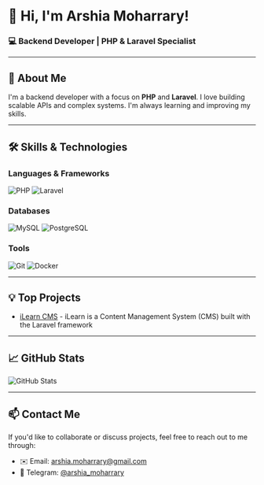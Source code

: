 # 👋 Hi, I'm Arshia Moharrary!  
### 💻 Backend Developer | PHP & Laravel Specialist  

---

## 🚀 About Me  
I'm a backend developer with a focus on **PHP** and **Laravel**. I love building scalable APIs and complex systems. I'm always learning and improving my skills. 

---

## 🛠 Skills & Technologies  

### Languages & Frameworks  
![PHP](https://img.shields.io/badge/PHP-777BB4?style=for-the-badge&logo=php&logoColor=white)
![Laravel](https://img.shields.io/badge/Laravel-FF2D20?style=for-the-badge&logo=laravel&logoColor=white)

### Databases  
![MySQL](https://img.shields.io/badge/MySQL-4479A1?style=for-the-badge&logo=mysql&logoColor=white)
![PostgreSQL](https://img.shields.io/badge/PostgreSQL-4169E1?style=for-the-badge&logo=postgresql&logoColor=white)

### Tools  
![Git](https://img.shields.io/badge/Git-F05032?style=for-the-badge&logo=git&logoColor=white)
![Docker](https://img.shields.io/badge/Docker-2496ED?style=for-the-badge&logo=docker&logoColor=white)

---

## 💡 Top Projects  
- [iLearn CMS](https://github.com/Arshia-Moharrary/iLearn-CMS) - iLearn is a Content Management System (CMS) built with the Laravel framework

---

## 📈 GitHub Stats  
![GitHub Stats](https://github-readme-stats.vercel.app/api?username=Arshia-Moharrary&show_icons=true&theme=radical)

---

## 📫 Contact Me  
If you'd like to collaborate or discuss projects, feel free to reach out to me through:  
- ✉️ Email: arshia.moharrary@gmail.com 
- 🔵 Telegram: [@arshia_moharrary](https://t.me/arshia_moharrary)
